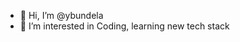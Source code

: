 - 👋 Hi, I’m @ybundela
- 👀 I’m interested in Coding, learning new tech stack

<!---
Some Basic Lambda important notes.

When we have single void type method and have single line of code then, while writing Lambda exp 
we do not need to define return type.
In Lambda, we will add return keyword when we have more than one line of logic or have conditional statement.

While assigning the type for Lambda exp, We use functional interface. It can be predefined functional interface, or we can create our
own functional interface with default method.


--->
